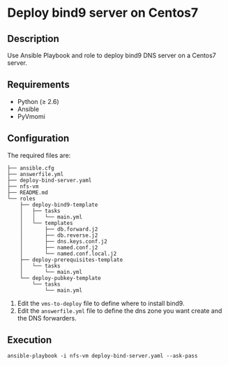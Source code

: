 # Deploy bind9 server on Centos7

## Description
Use Ansible Playbook and role to deploy bind9 DNS server on a Centos7 server.

## Requirements
* Python (≥ 2.6)
* Ansible
* PyVmomi

## Configuration
The required files are:
```
├── ansible.cfg
├── answerfile.yml
├── deploy-bind-server.yaml
├── nfs-vm
├── README.md
└── roles
    ├── deploy-bind9-template
    │   ├── tasks
    │   │   └── main.yml
    │   └── templates
    │       ├── db.forward.j2
    │       ├── db.reverse.j2
    │       ├── dns.keys.conf.j2
    │       ├── named.conf.j2
    │       └── named.conf.local.j2
    ├── deploy-prerequisites-template
    │   └── tasks
    │       └── main.yml
    └── deploy-pubkey-template
        └── tasks
            └── main.yml
```

1. Edit the ```vms-to-deploy``` file to define where to install bind9.
2. Edit the ```answerfile.yml``` file to define the dns zone you want create and the DNS forwarders.

## Execution

```
ansible-playbook -i nfs-vm deploy-bind-server.yaml --ask-pass
```
